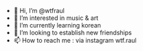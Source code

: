 - 👋 Hi, I’m @wtfraul
- 👀 I’m interested in music & art
- 🌱 I’m currently learning korean
- 💞️ I’m looking to establish new friendships 
- 📫 How to reach me : via instagram wtf.raul

<!---
wtfraul/wtfraul is a ✨ special ✨ repository because its `README.md` (this file) appears on your GitHub profile.
You can click the Preview link to take a look at your changes.
--->
